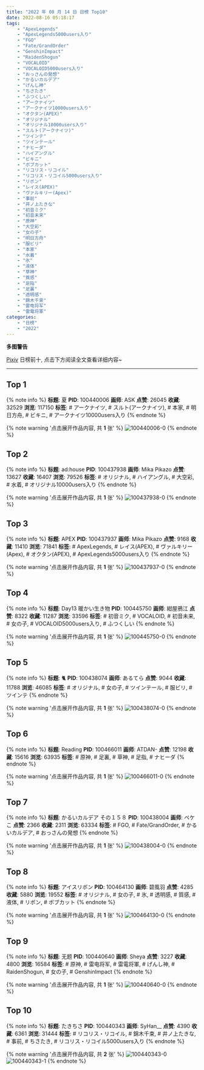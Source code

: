```yaml
---
title: "2022 年 08 月 14 日 日榜 Top10"
date: 2022-08-16 05:18:17
tags:
    - "ApexLegends"
    - "ApexLegends5000users入り"
    - "FGO"
    - "Fate/GrandOrder"
    - "GenshinImpact"
    - "RaidenShogun"
    - "VOCALOID"
    - "VOCALOID5000users入り"
    - "おっさんの発想"
    - "かるいカルデア"
    - "げんし神"
    - "ちさたき"
    - "ふつくしい"
    - "アークナイツ"
    - "アークナイツ10000users入り"
    - "オクタン(APEX)"
    - "オリジナル"
    - "オリジナル10000users入り"
    - "スルト(アークナイツ)"
    - "ツインテ"
    - "ツインテール"
    - "ナヒーダ"
    - "ハイアングル"
    - "ビキニ"
    - "ボブカット"
    - "リコリス・リコイル"
    - "リコリス・リコイル5000users入り"
    - "リボン"
    - "レイス(APEX)"
    - "ヴァルキリー(Apex)"
    - "事前"
    - "井ノ上たきな"
    - "初音ミク"
    - "初音未来"
    - "原神"
    - "大空彩"
    - "女の子"
    - "明日方舟"
    - "服ビリ"
    - "本家"
    - "水着"
    - "氷"
    - "液体"
    - "草神"
    - "質感"
    - "足指"
    - "足裏"
    - "透明感"
    - "錦木千束"
    - "雷电将军"
    - "雷電将軍"
categories:
    - "日榜"
    - "2022"
---
```


<i class="fa fa-triangle-exclamation"></i>**多图警告**<i class="fa fa-triangle-exclamation"></i>

[Pixiv](https://www.pixiv.net/) 日榜前十, 点击下方阅读全文查看详细内容~

<!-- more -->

---

## Top 1

{% note info %}
**标题**: 夏
**PID**: 100440006 **画师**: ASK
**点赞**: 26045 **收藏**: 32529 **浏览**: 117150
**标签**: # アークナイツ, # スルト(アークナイツ), # 本家, # 明日方舟, # ビキニ, # アークナイツ10000users入り
{% endnote %}

{% note warning '点击展开作品内容, 共 **1** 张' %}
![100440006-0](https://i.pixiv.re/img-original/img/2022/08/13/01/14/10/100440006_p0.png)
{% endnote %}

## Top 2

{% note info %}
**标题**: ad:house
**PID**: 100437938 **画师**: Mika Pikazo
**点赞**: 13627 **收藏**: 16407 **浏览**: 79526
**标签**: # オリジナル, # ハイアングル, # 大空彩, # 水着, # オリジナル10000users入り
{% endnote %}

{% note warning '点击展开作品内容, 共 **1** 张' %}
![100437938-0](https://i.pixiv.re/img-original/img/2022/08/13/00/00/05/100437938_p0.png)
{% endnote %}

## Top 3

{% note info %}
**标题**: APEX
**PID**: 100437937 **画师**: Mika Pikazo
**点赞**: 9168 **收藏**: 11410 **浏览**: 71841
**标签**: # ApexLegends, # レイス(APEX), # ヴァルキリー(Apex), # オクタン(APEX), # ApexLegends5000users入り
{% endnote %}

{% note warning '点击展开作品内容, 共 **1** 张' %}
![100437937-0](https://i.pixiv.re/img-original/img/2022/08/13/00/00/05/100437937_p0.png)
{% endnote %}

## Top 4

{% note info %}
**标题**: Day13 暖かい生き物
**PID**: 100445750 **画师**: 紺屋鴉江
**点赞**: 8322 **收藏**: 11287 **浏览**: 33596
**标签**: # 初音ミク, # VOCALOID, # 初音未来, # 女の子, # VOCALOID5000users入り, # ふつくしい
{% endnote %}

{% note warning '点击展开作品内容, 共 **1** 张' %}
![100445750-0](https://i.pixiv.re/img-original/img/2022/08/13/09/51/32/100445750_p0.jpg)
{% endnote %}

## Top 5

{% note info %}
**标题**: 🐈
**PID**: 100438074 **画师**: あるてら
**点赞**: 9044 **收藏**: 11788 **浏览**: 46085
**标签**: # オリジナル, # 女の子, # ツインテール, # 服ビリ, # ツインテ
{% endnote %}

{% note warning '点击展开作品内容, 共 **1** 张' %}
![100438074-0](https://i.pixiv.re/img-original/img/2022/08/13/00/00/32/100438074_p0.png)
{% endnote %}

## Top 6

{% note info %}
**标题**: Reading
**PID**: 100466011 **画师**: ATDAN-
**点赞**: 12198 **收藏**: 15616 **浏览**: 63935
**标签**: # 原神, # 足裏, # 草神, # 足指, # ナヒーダ
{% endnote %}

{% note warning '点击展开作品内容, 共 **1** 张' %}
![100466011-0](https://i.pixiv.re/img-original/img/2022/08/14/03/04/18/100466011_p0.jpg)
{% endnote %}

## Top 7

{% note info %}
**标题**: かるいカルデア その１５８
**PID**: 100438004 **画师**: ペケこ
**点赞**: 2366 **收藏**: 2311 **浏览**: 63334
**标签**: # FGO, # Fate/GrandOrder, # かるいカルデア, # おっさんの発想
{% endnote %}

{% note warning '点击展开作品内容, 共 **1** 张' %}
![100438004-0](https://i.pixiv.re/img-original/img/2022/08/13/00/00/14/100438004_p0.png)
{% endnote %}

## Top 8

{% note info %}
**标题**: アイスリボン
**PID**: 100464130 **画师**: 碧風羽
**点赞**: 4285 **收藏**: 5880 **浏览**: 19552
**标签**: # オリジナル, # 女の子, # 氷, # 透明感, # 質感, # 液体, # リボン, # ボブカット
{% endnote %}

{% note warning '点击展开作品内容, 共 **1** 张' %}
![100464130-0](https://i.pixiv.re/img-original/img/2022/08/14/00/08/12/100464130_p0.jpg)
{% endnote %}

## Top 9

{% note info %}
**标题**: 无题
**PID**: 100440640 **画师**: Sheya
**点赞**: 3227 **收藏**: 4800 **浏览**: 16584
**标签**: # 原神, # 雷电将军, # 雷電将軍, # げんし神, # RaidenShogun, # 女の子, # GenshinImpact
{% endnote %}

{% note warning '点击展开作品内容, 共 **1** 张' %}
![100440640-0](https://i.pixiv.re/img-original/img/2022/08/13/01/28/12/100440640_p0.jpg)
{% endnote %}

## Top 10

{% note info %}
**标题**: たきちさ
**PID**: 100440343 **画师**: SyHan__
**点赞**: 4390 **收藏**: 6361 **浏览**: 31444
**标签**: # リコリス・リコイル, # 錦木千束, # 井ノ上たきな, # 事前, # ちさたき, # リコリス・リコイル5000users入り
{% endnote %}

{% note warning '点击展开作品内容, 共 **2** 张' %}
![100440343-0](https://i.pixiv.re/img-original/img/2022/08/13/01/12/02/100440343_p0.png)
![100440343-1](https://i.pixiv.re/img-original/img/2022/08/13/01/12/02/100440343_p1.png)
{% endnote %}
